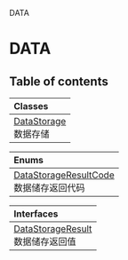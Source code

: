 DATA

# DATA <Badge type="tip" text="Groups" /> <Score text="DATA" />

## Table of contents
| Classes |
| :-----|
| [DataStorage](../classes/mw.DataStorage.md) <br> 数据存储 |


| Enums |
| :-----|
| [DataStorageResultCode](../enums/mw.DataStorageResultCode.md) <br> 数据储存返回代码 |


| Interfaces |
| :-----|
| [DataStorageResult](../interfaces/mw.DataStorageResult.md) <br> 数据储存返回值 |


